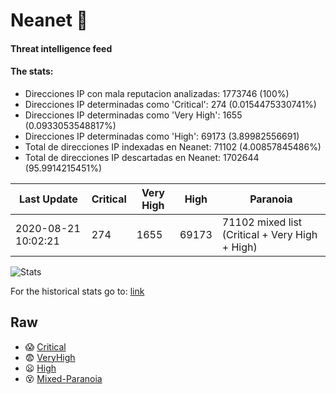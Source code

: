 # Neanet :hocho:
#### Threat intelligence feed
#### The stats:

- Direcciones IP con mala reputacion analizadas: 1773746 (100%)
- Direcciones IP determinadas como 'Critical':  274 (0.0154475330741%)
- Direcciones IP determinadas como 'Very High':  1655 (0.0933053548817%)
- Direcciones IP determinadas como 'High':  69173 (3.89982556691)
- Total de direcciones IP indexadas en Neanet:  71102 (4.00857845486%)
- Total de direcciones IP descartadas en Neanet:  1702644 (95.9914215451%)

| Last Update | Critical | Very High | High | Paranoia |
| --- | --- | --- | --- | --- |
| 2020-08-21 10:02:21 | 274 | 1655 | 69173 | 71102 mixed list (Critical + Very High + High)|

![Stats](https://docs.google.com/spreadsheets/d/e/2PACX-1vSnaNMIXVabIpDJjufMlzH7poXnshF3mgd8Is1g9ytUEzVsP5my4Trn8f-xkoLLQ38xpL3HtmUexLo6/pubchart?oid=501124687&format=image)

For the historical stats go to: [link](/stats.csv)
## Raw
- :scream: [Critical](https://raw.githubusercontent.com/JavaGarcia/Neanet/master/blacklists/neanet_critical.txt)
- :fearful: [VeryHigh](https://raw.githubusercontent.com/JavaGarcia/Neanet/master/blacklists/neanet_veryHigh.txtt)
- :frowning: [High](https://raw.githubusercontent.com/JavaGarcia/Neanet/master/blacklists/neanet_high.txt)
- :dizzy_face: [Mixed-Paranoia](https://raw.githubusercontent.com/JavaGarcia/Neanet/master/blacklists/neanet_all.txt)




















































































































































































































































































































































